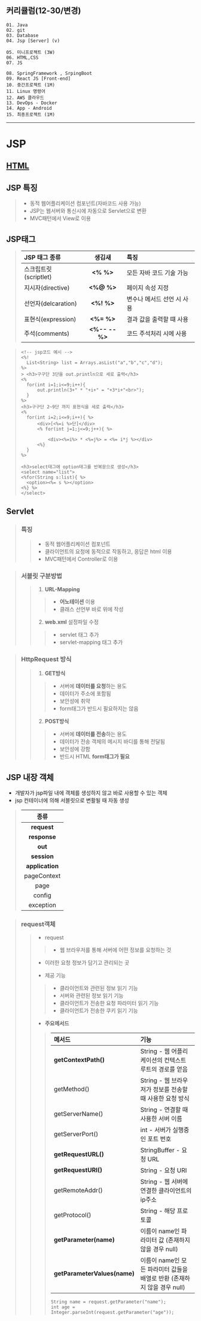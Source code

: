 ## 커리큘럼(12-30/변경)
```
01. Java
02. git
03. Database 
04. Jsp [Server] (v)

05. 미니프로젝트 (3W)
06. HTML,CSS  
07. JS

08. SpringFramework , SrpingBoot
09. React JS [Front-end]
10. 중간프로젝트 (1M)
11. Linux 명령어
12. AWS 클라우드
13. DevOps - Docker
14. App - Android
15. 최종프로젝트 (1M)
```
---
# JSP

## [HTML](2일차.md)

## JSP 특징
> + 동적 웹어플리케이션 컴포넌트(자바코드 사용 가능)
> + JSP는 웹서버와 통신시에 자동으로 Servlet으로 변환
> + MVC패턴에서 View로 이용

## JSP태그

> | JSP 태그 종류 | 생김새 | 특징 |
> |:-----|:-----:|:-----|
> | 스크립트릿(scriptlet) | **<%   %>** | 모든 자바 코드 기술 가능 |
> | 지시자(directive) | **<%@  %>** | 페이지 속성 지정 |
> | 선언자(delcaration) | **<%!  %>** | 변수나 메서드 선언 시 사용 |
> | 표현식(expression) | **<%=   %>** | 결과 값을 출력할 떄 사용 |
> | 주석(comments) | **<%--  --%>** | 코드 주석처리 시에 사용 | 

> ```
> <!-- jsp코드 예시 -->
> <%!
> 	List<String> list = Arrays.asList("a","b","c","d");
> %>
> > <h3>구구단 3단을 out.println으로 세로 출력</h3>
> <%
> 	for(int i=1;i<=9;i++){
> 		out.println(3+" * "+i+" = "+3*i+"<br>");
>   }
> %>
> <h3>구구단 2~9단 까지 표현식을 세로 출력</h3>
> <%
> 	for(int i=2;i<=9;i++){ %>
> 		<div>[<%=i %>단]</div>
> 		<% for(int j=1;j<=9;j++){ %>
> 			
> 			<div><%=i%> * <%=j%> = <%= i*j %></div>				
> 		<%}
> 	}
> %>
> 
> <h3>select태그에 option태그를 반복문으로 생성</h3>
> <select name="list"> 
> <%for(String s:list){ %>
> 	<option><%= s %></option>
> <%} %>
> </select>
> ```

## Servlet

> ### 특징
>> + 동적 웹어플리케이션 컴포넌트
>> + 클라이언트의 요청에 동적으로 작동하고, 응답은 html 이용
>> + MVC패턴에서 Controller로 이용

> ### 서블릿 구분방법
>> 1. **URL-Mapping**
>>> + **어노테이션** 이용
>>> + 클래스 선언부 바로 위에 작성
>>
>> 2. **web.xml** 설정파일 수정
>>> + servlet 태그 추가
>>> + servlet-mapping 태그 추가

> ### HttpRequest 방식
>> 1. **GET방식**
>>> + 서버에 **데이터를 요청**하는 용도
>>> + 데이터가 주소에 포함됨
>>> + 보안성에 취약
>>> + form태그가 반드시 필요하지는 않음
>>
>> 2. **POST방식**
>>> + 서버에 **데이터를 전송**하는 용도
>>> + 데이터가 전송 객체의 메시지 바디를 통해 전달됨
>>> + 보안성에 강함
>>> + 반드시 HTML **form태그가 필요**


## JSP 내장 객체
+ 개발자가 jsp파일 내에 객체를 생성하지 않고 바로 사용할 수 있는 객체
+ jsp 컨테이너에 의해 서블릿으로 변활될 때 자동 생성

> | 종류 |
> |:-----:|
> | **request** |
> | **response** |
> | **out** |
> | **session** |
> | **application** |
> | pageContext |
> | page |
> | config |
> | exception |

> ### request객체
>> + request
>>> + 웹 브라우저를 통해 서버에 어떤 정보를 요청하는 것
>> + 이러한 요청 정보가 담기고 관리되는 곳
>>
>> + 제공 기능
>>> + 클라이언트와 관련된 정보 읽기 기능
>>> + 서버와 관련된 정보 읽기 기능
>>> + 클라이언트가 전송한 요청 파라미터 읽기 기능
>>> + 클라이언트가 전송한 쿠키 읽기 기능
>>
>> + **주요메서드**
>>> 
>>> | 메서드 | 기능 |
>>> |:-----|:-----|
>>> | **getContextPath()** | String - 웹 어플리케이션의 컨텍스트 루트의 경로를 얻음 | 
>>> | getMethod() | String - 웹 브라우저가 정보를 전송할 때 사용한 요청 방식 |
>>> | getServerName() | String - 연결할 때 사용한 서버 이름 |
>>> | getServerPort() | int - 서버가 실행중인 포트 번호 |
>>> | **getRequestURL()** | StringBuffer - 요청 URL |
>>> | **getRequestURI()** | String - 요청 URI |
>>> | getRemoteAddr() | String - 웹 서버에 연결한 클라이언트의 ip주소 |
>>> | getProtocol() | String - 해당 프로토콜 |
>>> | **getParameter(name)** | 이름이 name인 파라미터 값 (존재하지 않을 경우 null) |
>>> | **getParameterValues(name)** | 이름이 name인 모든 파라미터 값들을 배열로 반환 (존재하지 않을 경우 null) |
>>>
>>> ```
>>> String name = request.getParameter("name");
>>> int age = Integer.parseInt(request.getParameter("age"));
>>> ```
